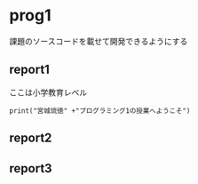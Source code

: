 # prog1
課題のソースコードを載せて開発できるようにする

## report1
ここは小学教育レベル
```
print("宮城琉徳" +"プログラミング1の授業へようこそ")
```

## report2

## report3

